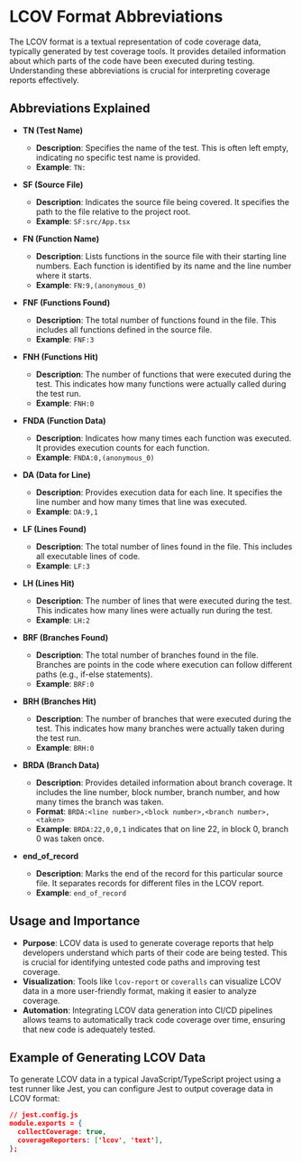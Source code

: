 # LCOV Format Abbreviations

The LCOV format is a textual representation of code coverage data, typically
generated by test coverage tools. It provides detailed information about which
parts of the code have been executed during testing. Understanding these
abbreviations is crucial for interpreting coverage reports effectively.

## Abbreviations Explained

- **TN (Test Name)**

  - **Description**: Specifies the name of the test. This is often left empty,
    indicating no specific test name is provided.
  - **Example**: `TN:`

- **SF (Source File)**

  - **Description**: Indicates the source file being covered. It specifies the
    path to the file relative to the project root.
  - **Example**: `SF:src/App.tsx`

- **FN (Function Name)**

  - **Description**: Lists functions in the source file with their starting line
    numbers. Each function is identified by its name and the line number where
    it starts.
  - **Example**: `FN:9,(anonymous_0)`

- **FNF (Functions Found)**

  - **Description**: The total number of functions found in the file. This
    includes all functions defined in the source file.
  - **Example**: `FNF:3`

- **FNH (Functions Hit)**

  - **Description**: The number of functions that were executed during the test.
    This indicates how many functions were actually called during the test run.
  - **Example**: `FNH:0`

- **FNDA (Function Data)**

  - **Description**: Indicates how many times each function was executed. It
    provides execution counts for each function.
  - **Example**: `FNDA:0,(anonymous_0)`

- **DA (Data for Line)**

  - **Description**: Provides execution data for each line. It specifies the
    line number and how many times that line was executed.
  - **Example**: `DA:9,1`

- **LF (Lines Found)**

  - **Description**: The total number of lines found in the file. This includes
    all executable lines of code.
  - **Example**: `LF:3`

- **LH (Lines Hit)**

  - **Description**: The number of lines that were executed during the test.
    This indicates how many lines were actually run during the test.
  - **Example**: `LH:2`

- **BRF (Branches Found)**

  - **Description**: The total number of branches found in the file. Branches
    are points in the code where execution can follow different paths (e.g.,
    if-else statements).
  - **Example**: `BRF:0`

- **BRH (Branches Hit)**

  - **Description**: The number of branches that were executed during the test.
    This indicates how many branches were actually taken during the test run.
  - **Example**: `BRH:0`

- **BRDA (Branch Data)**

  - **Description**: Provides detailed information about branch coverage. It
    includes the line number, block number, branch number, and how many times
    the branch was taken.
  - **Format**: `BRDA:<line number>,<block number>,<branch number>,<taken>`
  - **Example**: `BRDA:22,0,0,1` indicates that on line 22, in block 0, branch 0
    was taken once.

- **end_of_record**
  - **Description**: Marks the end of the record for this particular source
    file. It separates records for different files in the LCOV report.
  - **Example**: `end_of_record`

## Usage and Importance

- **Purpose**: LCOV data is used to generate coverage reports that help
  developers understand which parts of their code are being tested. This is
  crucial for identifying untested code paths and improving test coverage.
- **Visualization**: Tools like `lcov-report` or `coveralls` can visualize LCOV
  data in a more user-friendly format, making it easier to analyze coverage.
- **Automation**: Integrating LCOV data generation into CI/CD pipelines allows
  teams to automatically track code coverage over time, ensuring that new code
  is adequately tested.

## Example of Generating LCOV Data

To generate LCOV data in a typical JavaScript/TypeScript project using a test
runner like Jest, you can configure Jest to output coverage data in LCOV format:

```json
// jest.config.js
module.exports = {
  collectCoverage: true,
  coverageReporters: ['lcov', 'text'],
};
```

